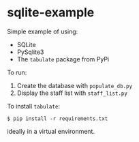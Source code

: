 # sqlite-example

Simple example of using:

* SQLite
* PySqlite3
* The ``tabulate`` package from PyPi

To run:

1. Create the database with ``populate_db.py``
2. Display the staff list with ``staff_list.py``

To install ``tabulate``:

    $ pip install -r requirements.txt

ideally in a virtual environment.
